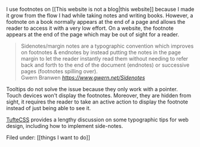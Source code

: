 I use footnotes on [[This website is not a blog|this website]] because I made it grow from the flow I had while taking notes and writing books. However, a footnote on a book normally appears at the end of a page and allows the reader to access it with a very low effort. On a website, the footnote appears at the end of the page which may be out of sight for a reader. 

<blockquote class="quoteback" darkmode="" data-title="Sidenotes%20For%20Web%20Design" data-author="Gwern Branwen" cite="https://www.gwern.net/Sidenotes">
Sidenotes/margin notes are a typographic convention which improves on footnotes &amp; endnotes by instead putting the notes in the page margin to let the reader instantly read them without needing to refer back and forth to the end of the document (endnotes) or successive pages (footnotes spilling over).
<footer>Gwern Branwen <cite><a href="https://www.gwern.net/Sidenotes">https://www.gwern.net/Sidenotes</a></cite></footer>
</blockquote>
<script note="" src="https://cdn.jsdelivr.net/gh/Blogger-Peer-Review/quotebacks@1/quoteback.js"></script>

Tooltips do not solve the issue because they only work with a pointer. Touch devices won't display the footnotes. Moreover, they are hidden from sight, it requires the reader to take an active action to display the footnote instead of just being able to see it. 

[TufteCSS](https://edwardtufte.github.io/tufte-css/) provides a lengthy discussion on some typographic tips for web design, including how to implement side-notes. 

Filed under: [[things I want to do]]


